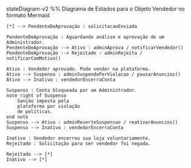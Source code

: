 stateDiagram-v2
    %% Diagrama de Estados para o Objeto Vendedor no formato Mermaid

    [*] --> PendenteDeAprovação : solicitacaoEnviada

    PendenteDeAprovação : Aguardando análise e aprovação de um Administrador.
    PendenteDeAprovação --> Ativo : adminAprova / notificarVendedor()
    PendenteDeAprovação --> Rejeitado : adminRejeita / notificarComMotivo()

    Ativo : Vendedor aprovado. Pode vender na plataforma.
    Ativo --> Suspenso : adminSuspendePorViolacao / pausarAnuncios()
    Ativo --> Inativo : vendedorEncerraConta

    Suspenso : Conta bloqueada por um Administrador.
    note right of Suspenso
        Sanção imposta pela
        plataforma por violação
        de políticas.
    end note
    Suspenso --> Ativo : adminReverteSuspensao / reativarAnuncios()
    Suspenso --> Inativo : vendedorEncerraConta

    Inativo : Vendedor encerrou sua loja voluntariamente.
    Rejeitado : Solicitação para ser vendedor foi negada.

    Rejeitado --> [*]
    Inativo --> [*]
